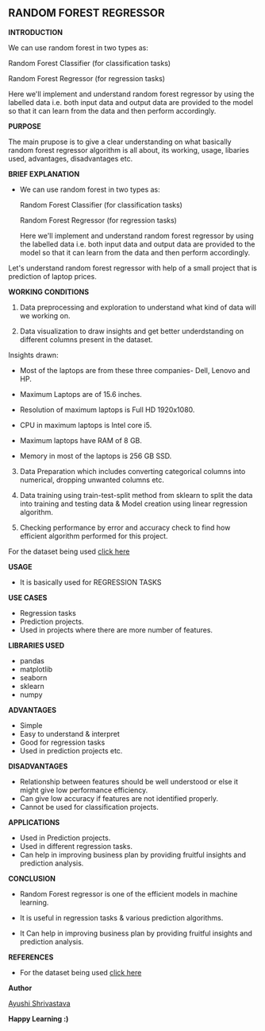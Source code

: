 ## **RANDOM FOREST REGRESSOR**

**INTRODUCTION**

We can use random forest in two types as:

Random Forest Classifier (for classification tasks)

Random Forest Regressor (for regression tasks)


Here we'll implement and understand random forest regressor by using  the labelled data i.e. both input data and output data are provided to the model so that it can learn from the data and then perform accordingly.

**PURPOSE**

The main prupose is to give a clear understanding on what basically random forest regressor algorithm is all about, its working, usage, libaries used, advantages, disadvantages etc.

**BRIEF EXPLANATION**
- We can use random forest in two types as:

    Random Forest Classifier (for classification tasks)

    Random Forest Regressor (for regression tasks)


    Here we'll implement and understand random forest regressor by using  the labelled data i.e. both input data and output data are provided to the model so that it can learn from the data and then perform accordingly.

Let's understand random forest regressor with help of a small project that is prediction of laptop prices.

**WORKING CONDITIONS**
1.  Data preprocessing and exploration to understand what kind of data will we working on.




2.  Data visualization to draw insights and get better underdstanding on different columns present in the dataset.



Insights drawn:
*   Most of the laptops are from these three companies- Dell, Lenovo and HP.

*   Maximum Laptops are of 15.6 inches.

*   Resolution of maximum laptops is Full HD 1920x1080.

*   CPU in maximum laptops is Intel core i5.

*   Maximum laptops have RAM of 8 GB.

*   Memory in most of the laptops is 256 GB SSD.


3.  Data Preparation which includes converting categorical columns into numerical, dropping unwanted columns etc.

4.  Data training using train-test-split method from sklearn to split the data into training and testing data & Model creation using linear regression algorithm. 



5.  Checking performance by error and accuracy check to find how efficient algorithm performed for this project.




For the dataset being used [click here](https://www.kaggle.com/ionaskel/laptop-prices)

**USAGE**
- It is basically used for REGRESSION TASKS

**USE CASES**
- Regression tasks
- Prediction projects.
- Used in projects where there are more number of features.

**LIBRARIES USED**
- pandas
- matplotlib
- seaborn
- sklearn
- numpy

**ADVANTAGES**
- Simple
- Easy to understand & interpret
- Good for regression tasks
- Used in prediction projects etc.

**DISADVANTAGES**
- Relationship between features should be well understood or else it might give low performance efficiency.
- Can give low accuracy if features are not identified properly.
- Cannot be used for classification projects.

**APPLICATIONS**
- Used in Prediction projects.
- Used in different regression tasks.
- Can help in improving business plan by providing fruitful insights and prediction analysis.

**CONCLUSION**
*   Random Forest regressor is one of the efficient models in machine learning.

*   It is useful in regression tasks & various prediction algorithms.

*   It Can help in improving business plan by providing fruitful insights and prediction analysis.


**REFERENCES**

- For the dataset being used [click here](https://www.kaggle.com/ionaskel/laptop-prices)


**Author**

[Ayushi Shrivastava](https://github.com/ayushi424)

**Happy Learning :)**